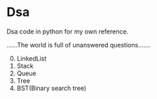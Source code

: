 # Dsa


Dsa code in python for my own reference.

......The world is full of unanswered questions.......

0. LinkedList
1. Stack
2. Queue
3. Tree
4. BST(Binary search tree)
